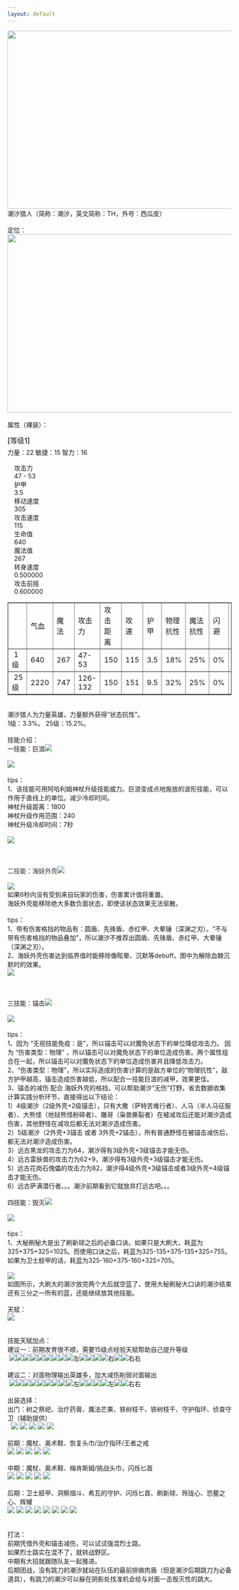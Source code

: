 ```yaml
---
layout: default
---
```


<div style=""><img style="height:400px;width:600px" src="pictures/潮汐猎人载入.jpeg"></div>

<div style="">潮汐猎人（简称：潮汐，英文简称：TH，外号：西瓜皮）</div>
<br>

<div style="">定位：</div>
<div style="">
<img style="height:400px;width:600px" src="pictures/潮汐猎人定位.png">
</div>
<div style=""><br></div>
<div style="">属性（裸装）：<br>


<div>
	<div style="display:table;width: 100%;margin-bottom: 15px;position: relative;">
		<div style="line-height: 32px;font-size: 18px;font-weight: 500;margin-top:10px;">
			<span style="font-size: 16px;">[等级<span id="level">1</span>]</span>
		</div>
		<span>
			力量：<span id="str" style="line-height: 18px;">22</span>
			敏捷：<span id="agi" style="line-height: 18px;">15</span>
			智力：<span id="int" style="line-height: 18px;">16</span>
		</span>
		<span style="line-height: 20px;position: absolute;top:10px;right: 10px;font-size: 12px;line-height: 20px;"></span>
	</div>
	<div id="slider-range-max" style="width: 90%;margin-left: 20px;" class="ui-slider ui-slider-horizontal ui-widget ui-widget-content ui-corner-all">
		<div class="ui-slider-range ui-widget-header ui-corner-all ui-slider-range-max" style="width: 100%;"></div>
		<span class="ui-slider-handle ui-state-default ui-corner-all" tabindex="0" style="left: 0%;"></span>
	</div>
	<div style="margin: 15px;display:table;">
		<div class="hero-stats">
	       攻击力<br><span id="attack">47 - 53</span>
	   </div>
	   <div class="hero-stats">
	       护甲<br><span id="armor">3.5</span>
	   </div>
	   <div class="hero-stats">
	       移动速度<br><span>305</span>
	   </div>
	   <div class="hero-stats">
	       攻击速度<br><span id="dps">115</span>
	   </div>
	   <div class="hero-stats">
	       生命值<br><span id="health">640</span>
	   </div>
	   <div class="hero-stats">
	       魔法值<br><span id="mana">267</span>
	   </div>
	   <div class="hero-stats">
	       转身速度<br><span>0.500000</span>
	   </div>
	   <div class="hero-stats">
	       攻击前摇<br><span>0.600000</span>
	   </div>
	</div>
</div>



<table border="1" cellpadding="3" cellspacing="1" style="width:100%">

<tbody>

<tr>
<td>&nbsp;</td>
<td>气血</td>
<td>魔法</td>
<td>攻击力</td>
<td>攻击距离</td>
<td>攻速</td>
<td>护甲</td>
<td>物理抗性</td>
<td>魔法抗性</td>
<td>闪避</td>
<td>法强</td>
<td>生命恢复</td>
<td>魔法恢复</td>
</tr>

<tr>
<td>&nbsp;1级</td>
<td>640</td>
<td>267</td>
<td>47-53</td>
<td>150</td>
<td>115</td>
<td>3.5</td>
<td>18%</td>
<td>25%</td>
<td>0%</td>
<td>1.1%</td>
<td>1.5+0.24</td>
<td>0.9+0.29</td>
</tr>

<tr>
<td>&nbsp;25级</td>
<td>2220</td>
<td>747</td>
<td>126-132</td>
<td>150</td>
<td>151</td>
<td>9.5</td>
<td>32%</td>
<td>25%</td>
<td>0%</td>
<td>3.8%</td>
<td>1.5+1.08</td>
<td>0.9+1.02</td>
</tr>

</tbody>

</table>
<div><br></div>
<div>潮汐猎人为力量英雄，力量额外获得“状态抗性”。</div>
<div>1级：3.3%。 25级：15.2%。</div>
<div><br></div>
<div>
<div>技能介绍：</div>
<div>一技能：巨浪<img src="pictures/一技能.jpg"></div>
<div><br></div>
<div>
	<img src="pictures/一技能介绍.png">
</div>
</div>
<div><br></div>
<div>tips：</div>
<div>
<div>1、该技能可用阿哈利姆神杖升级技能威力。巨浪变成点地施放的波形技能，可以作用于直线上的单位。减少冷却时间。</div>
<div>神杖升级距离：1800</div>
<div>神杖升级作用范围：240</div>
<div>神杖升级冷却时间：7秒</div>
<div><br></div>
<div><img src="pictures/潮汐A帐一技能.gif"></div>
<br>
<br>
<div><span style="background-color: rgb(255, 255, 255); color: rgb(51, 51, 51);"><br>
</span></div>
<div><font color="#333333">二技能：海妖外壳</font><img src="pictures/二技能.jpg"></div>
</div>
<div><br></div>
<div>
	<img src="pictures/二技能介绍.png">
</div>
<div>
<div>如果6秒内没有受到来自玩家的伤害，伤害累计值将重置。</div>
<div>海妖外壳能移除绝大多数负面状态，即使该状态效果无法驱散。</div>
</div>
<div><br></div>
<div>tips：</div>
<div>
1、带有伤害格挡的物品有：圆盾、先锋盾、赤红甲、大晕锤（深渊之刃）。“不与带有伤害格挡的物品叠加”，所以潮汐不推荐出圆盾、先锋盾、赤红甲、大晕锤（深渊之刃）。</div>
<div>2、海妖外壳伤害达到临界值时能移除像眩晕、沉默等debuff。图中为解除血棘沉默时的效果。</div>
<div><img src="pictures/海妖外壳解debuff.gif"><br>
<br></div>
<div><br></div>
<div><br></div>
<div>三技能：锚击<img src="pictures/三技能.jpg"></div>
<div><br></div>
<div>
	<img src="pictures/三技能介绍.png">
</div>
<div><br></div>
<div>tips：</div>
<div>1、因为
“无视技能免疫：是”，所以锚击可以对魔免状态下的单位降低攻击力。&nbsp;<span style="text-indent: 2em;">因为 “伤害类型：物理”
，所以锚击可以对魔免状态下的单位造成伤害。</span><span style="text-indent: 2em;">两个属性组合在一起，所以锚击可以对魔免状态下的单位造成伤害并且降低攻击力。</span></div>
<div>2、“<span style="text-indent: 2em;">伤害类型：物理</span><span style="text-indent: 2em;">”，所以实际造成的伤害计算的是敌方单位的“物理抗性”，敌方护甲越高，锚击造成伤害越低，所以配合一技能巨浪的减甲，效果更佳。</span></div>
<div><span style="text-indent: 2em;">3、锚击的减伤 配合
海妖外壳的格挡，可以帮助潮汐“无伤”打野。省去数据收集计算实践分析环节，直接得出以下结论：</span></div>
<div><span style="text-indent: 2em;">1）4级潮汐（2级外壳+2级锚击），只有大撒（萨特苦难行者）、人马（半人马征服者）、大熊怪（地狱熊怪粉碎者）、雕哥（枭兽撕裂者）在被减攻后还能对潮汐造成伤害，其他野怪在减攻后都无法对潮汐造成伤害。</span></div>
<div><span style="text-indent: 2em;">2）5级潮汐（2外壳+3锚击 或者
3外壳+2锚击），所有普通野怪在被锚击减伤后，都无法对潮汐造成伤害。</span></div>
<div><span style="text-indent: 2em;">3</span>）远古黑龙的攻击力为64，潮汐得有3级外壳+3级锚击才能无伤。</div>
<div><span style="text-indent: 2em;">4）</span>远古雷肤兽的攻击力为62+9，潮汐得有3级外壳+3级锚击才能无伤。</div>
<div>5）远古花岗石傀儡的攻击力为82，潮汐得4级外壳+3级锚击或者3级外壳+4级锚击才能无伤。</div>
<div>6）远古萨满潜行者。。。潮汐前期看到它就放弃打远古吧。。。</div>
<div><br></div>
<div>四技能：毁灭<img src="pictures/四技能.png"></div>
<div><br></div>
<div>
	<img src="pictures/四技能介绍.png">
</div>
<div><br></div>
<div>tips：</div>
<div>
1、大秘刷秘大是出了刷新球之后的必备口诀。如果只是大刷大，耗蓝为325+375+325=1025。而使用口诀之后，耗蓝为325-135+375-135+325=755。如果为卫士胫甲的话，耗蓝为<span style="text-indent: 2em;">325-160+375-160+325=705。</span></div>
<div><br></div>
<div><img src="pictures/大秘刷秘大.gif"><br>
<span style="text-indent: 28px;">如图所示，大刷大的潮汐放完两个大后就空蓝了，使用大秘刷秘大口诀的潮汐结束还有三分之一所有的蓝，还能继续放其他技能。</span></div>
<div><span style="text-indent: 2em;"><br></span></div>
<div><span style="text-indent: 2em;">天赋：</span></div>
<div><img src="pictures/天赋.png"></div>
<div><br></div>
<div><br></div>
<div>
<div><span style="text-indent: 2em;">技能天赋加点：</span></div>
<div><span style="text-indent: 2em;">建议一：前期发育很不顺，需要15级点经验天赋帮助自己提升等级</span></div>
<div><span style="text-indent: 2em;">&nbsp;</span><a href="http://blog.pictures.sina.com.cn/showpic.html#url=http://album.sina.com.cn/pic/002jW8tbzy7gbSOqZFH5d" target="_blank"><img src="http://s14.sinaimg.cn/mw690/002jW8tbzy7gbSOqZFH5d&amp;690" name="image_operate_78741511956851817"></a><a href="http://blog.pictures.sina.com.cn/showpic.html#url=http://album.sina.com.cn/pic/002jW8tbzy7gbSOtz7C9c" target="_blank"><img src="http://s13.sinaimg.cn/mw690/002jW8tbzy7gbSOtz7C9c&amp;690" name="image_operate_14581511956861801"></a><a href="http://blog.pictures.sina.com.cn/showpic.html#url=http://album.sina.com.cn/pic/002jW8tbzy7gbSOtz7C9c" target="_blank"><img src="http://s13.sinaimg.cn/mw690/002jW8tbzy7gbSOtz7C9c&amp;690" name="image_operate_14581511956861801"></a><a href="http://blog.pictures.sina.com.cn/showpic.html#url=http://album.sina.com.cn/pic/002jW8tbzy7gbSOqZFH5d" target="_blank"><img src="http://s14.sinaimg.cn/mw690/002jW8tbzy7gbSOqZFH5d&amp;690" name="image_operate_78741511956851817"></a><a href="http://blog.pictures.sina.com.cn/showpic.html#url=http://album.sina.com.cn/pic/002jW8tbzy7gbSOtz7C9c" target="_blank"><img src="http://s13.sinaimg.cn/mw690/002jW8tbzy7gbSOtz7C9c&amp;690" name="image_operate_14581511956861801"></a><a href="http://blog.pictures.sina.com.cn/showpic.html#url=http://album.sina.com.cn/pic/002jW8tbzy7gd2e08ex85" target="_blank"><img src="http://s6.sinaimg.cn/mw690/002jW8tbzy7gd2e08ex85&amp;690" name="image_operate_89361512024875922"></a><a href="http://blog.pictures.sina.com.cn/showpic.html#url=http://album.sina.com.cn/pic/002jW8tbzy7gbSODSEMa0" target="_blank"><img src="http://s1.sinaimg.cn/mw690/002jW8tbzy7gbSODSEMa0&amp;690" name="image_operate_64011511956853651"></a><a href="http://blog.pictures.sina.com.cn/showpic.html#url=http://album.sina.com.cn/pic/002jW8tbzy7gbSOtz7C9c" target="_blank"><img src="http://s13.sinaimg.cn/mw690/002jW8tbzy7gbSOtz7C9c&amp;690" name="image_operate_14581511956861801"></a><a href="http://blog.pictures.sina.com.cn/showpic.html#url=http://album.sina.com.cn/pic/002jW8tbzy7gbSOqZFH5d" target="_blank"><img src="http://s14.sinaimg.cn/mw690/002jW8tbzy7gbSOqZFH5d&amp;690" name="image_operate_78741511956851817"></a><span style="text-indent: 2em;">左</span><a href="http://blog.pictures.sina.com.cn/showpic.html#url=http://album.sina.com.cn/pic/002jW8tbzy7gbSOqZFH5d" target="_blank"><img src="http://s14.sinaimg.cn/mw690/002jW8tbzy7gbSOqZFH5d&amp;690" name="image_operate_78741511956851817"></a><a href="http://blog.pictures.sina.com.cn/showpic.html#url=http://album.sina.com.cn/pic/002jW8tbzy7gd2e08ex85" target="_blank"><img src="http://s6.sinaimg.cn/mw690/002jW8tbzy7gd2e08ex85&amp;690" name="image_operate_74571512024915677"></a><a href="http://blog.pictures.sina.com.cn/showpic.html#url=http://album.sina.com.cn/pic/002jW8tbzy7gbSODSEMa0" target="_blank"><img src="http://s1.sinaimg.cn/mw690/002jW8tbzy7gbSODSEMa0&amp;690" name="image_operate_64011511956853651"></a><a href="http://blog.pictures.sina.com.cn/showpic.html#url=http://album.sina.com.cn/pic/002jW8tbzy7gbSODSEMa0" target="_blank"><img src="http://s1.sinaimg.cn/mw690/002jW8tbzy7gbSODSEMa0&amp;690" name="image_operate_64011511956853651"></a><span style="text-indent: 2em;">右</span><a href="http://blog.pictures.sina.com.cn/showpic.html#url=http://album.sina.com.cn/pic/002jW8tbzy7gbSODSEMa0" target="_blank"><img src="http://s1.sinaimg.cn/mw690/002jW8tbzy7gbSODSEMa0&amp;690" name="image_operate_64011511956853651"></a><a href="http://blog.pictures.sina.com.cn/showpic.html#url=http://album.sina.com.cn/pic/002jW8tbzy7gd2e08ex85" target="_blank"><img src="http://s6.sinaimg.cn/mw690/002jW8tbzy7gd2e08ex85&amp;690" name="image_operate_71091512024911243"></a><span style="text-indent: 2em;">右右</span></div>
<br></div>
<div><span style="text-indent: 2em;">建议二：对面物理输出英雄多，加大减伤削弱对面输出</span></div>
<div>&nbsp;<a href="http://blog.pictures.sina.com.cn/showpic.html#url=http://album.sina.com.cn/pic/002jW8tbzy7gbSOqZFH5d" target="_blank"><img src="http://s14.sinaimg.cn/mw690/002jW8tbzy7gbSOqZFH5d&amp;690" name="image_operate_78741511956851817"></a><a href="http://blog.pictures.sina.com.cn/showpic.html#url=http://album.sina.com.cn/pic/002jW8tbzy7gbSOtz7C9c" target="_blank"><img src="http://s13.sinaimg.cn/mw690/002jW8tbzy7gbSOtz7C9c&amp;690" name="image_operate_14581511956861801"></a><a href="http://blog.pictures.sina.com.cn/showpic.html#url=http://album.sina.com.cn/pic/002jW8tbzy7gbSOtz7C9c" target="_blank"><img src="http://s13.sinaimg.cn/mw690/002jW8tbzy7gbSOtz7C9c&amp;690" name="image_operate_14581511956861801"></a><a href="http://blog.pictures.sina.com.cn/showpic.html#url=http://album.sina.com.cn/pic/002jW8tbzy7gbSOqZFH5d" target="_blank"><img src="http://s14.sinaimg.cn/mw690/002jW8tbzy7gbSOqZFH5d&amp;690" name="image_operate_78741511956851817"></a><a href="http://blog.pictures.sina.com.cn/showpic.html#url=http://album.sina.com.cn/pic/002jW8tbzy7gbSOtz7C9c" target="_blank"><img src="http://s13.sinaimg.cn/mw690/002jW8tbzy7gbSOtz7C9c&amp;690" name="image_operate_14581511956861801"></a><a href="http://blog.pictures.sina.com.cn/showpic.html#url=http://album.sina.com.cn/pic/002jW8tbzy7gd2e08ex85" target="_blank"><img src="http://s6.sinaimg.cn/mw690/002jW8tbzy7gd2e08ex85&amp;690" name="image_operate_89361512024875922"></a><a href="http://blog.pictures.sina.com.cn/showpic.html#url=http://album.sina.com.cn/pic/002jW8tbzy7gbSODSEMa0" target="_blank"><img src="http://s1.sinaimg.cn/mw690/002jW8tbzy7gbSODSEMa0&amp;690" name="image_operate_64011511956853651"></a><a href="http://blog.pictures.sina.com.cn/showpic.html#url=http://album.sina.com.cn/pic/002jW8tbzy7gbSOtz7C9c" target="_blank"><img src="http://s13.sinaimg.cn/mw690/002jW8tbzy7gbSOtz7C9c&amp;690" name="image_operate_14581511956861801"></a><a href="http://blog.pictures.sina.com.cn/showpic.html#url=http://album.sina.com.cn/pic/002jW8tbzy7gbSOqZFH5d" target="_blank"><img src="http://s14.sinaimg.cn/mw690/002jW8tbzy7gbSOqZFH5d&amp;690" name="image_operate_78741511956851817"></a><span style="text-indent: 2em;">左</span><a href="http://blog.pictures.sina.com.cn/showpic.html#url=http://album.sina.com.cn/pic/002jW8tbzy7gbSOqZFH5d" target="_blank"><img src="http://s14.sinaimg.cn/mw690/002jW8tbzy7gbSOqZFH5d&amp;690" name="image_operate_78741511956851817"></a><a href="http://blog.pictures.sina.com.cn/showpic.html#url=http://album.sina.com.cn/pic/002jW8tbzy7gd2e08ex85" target="_blank"><img src="http://s6.sinaimg.cn/mw690/002jW8tbzy7gd2e08ex85&amp;690" name="image_operate_3311512024895541"></a><a href="http://blog.pictures.sina.com.cn/showpic.html#url=http://album.sina.com.cn/pic/002jW8tbzy7gbSODSEMa0" target="_blank"><img src="http://s1.sinaimg.cn/mw690/002jW8tbzy7gbSODSEMa0&amp;690" name="image_operate_64011511956853651"></a><a href="http://blog.pictures.sina.com.cn/showpic.html#url=http://album.sina.com.cn/pic/002jW8tbzy7gbSODSEMa0" target="_blank"><img src="http://s1.sinaimg.cn/mw690/002jW8tbzy7gbSODSEMa0&amp;690" name="image_operate_64011511956853651"></a><span style="text-indent: 28px;">左</span><a href="http://blog.pictures.sina.com.cn/showpic.html#url=http://album.sina.com.cn/pic/002jW8tbzy7gbSODSEMa0" target="_blank"><img src="http://s1.sinaimg.cn/mw690/002jW8tbzy7gbSODSEMa0&amp;690" name="image_operate_64011511956853651"></a><a href="http://blog.pictures.sina.com.cn/showpic.html#url=http://album.sina.com.cn/pic/002jW8tbzy7gd2e08ex85" target="_blank"><img src="http://s6.sinaimg.cn/mw690/002jW8tbzy7gd2e08ex85&amp;690" name="image_operate_13971512024875672"></a><span style="text-indent: 2em;">右右</span></div>
<div><span style="text-indent: 2em;"><br></span></div>
<div><span style="text-indent: 2em;">出装选择：</span></div>
<div><span style="text-indent: 2em;">出门：树之祭祀、治疗药膏、魔法芒果、</span><span style="text-indent: 28px;">铁树枝干</span><span style="text-indent: 2em;">、铁树枝干、守护指环、侦查守卫（辅助提供）</span></div>
<div><img class="item shuzhijisi">&nbsp;<img class="item zhiliaoyaogao">&nbsp;<a href="http://blog.pictures.sina.com.cn/showpic.html#url=http://album.sina.com.cn/pic/002jW8tbzy7gd8bLHuD8f" target="_blank"><img src="http://s16.sinaimg.cn/mw690/002jW8tbzy7gd8bLHuD8f&amp;690" name="image_operate_28841512024433719"></a>&nbsp;<a href="http://blog.pictures.sina.com.cn/showpic.html#url=http://album.sina.com.cn/pic/002jW8tbzy7gd84MNpfe1" target="_blank"><img src="http://s2.sinaimg.cn/mw690/002jW8tbzy7gd84MNpfe1&amp;690" name="image_operate_32571512024566818"></a>&nbsp;<a href="http://blog.pictures.sina.com.cn/showpic.html#url=http://album.sina.com.cn/pic/002jW8tbzy7gd84MNpfe1" target="_blank"><img src="http://s2.sinaimg.cn/mw690/002jW8tbzy7gd84MNpfe1&amp;690" name="image_operate_39481512024458082"></a>&nbsp;<a href="http://blog.pictures.sina.com.cn/showpic.html#url=http://album.sina.com.cn/pic/002jW8tbzy7gd85AG7idc" target="_blank"><img src="http://s13.sinaimg.cn/mw690/002jW8tbzy7gd85AG7idc&amp;690" name="image_operate_35571512024458172"></a>&nbsp;<a href="http://blog.pictures.sina.com.cn/showpic.html#url=http://album.sina.com.cn/pic/002jW8tbzy7gd86avSw00" target="_blank"><img src="http://s1.sinaimg.cn/mw690/002jW8tbzy7gd86avSw00&amp;690" name="image_operate_95241512024479192"></a></div>
<div><br></div>
<div><span style="text-indent: 2em;">前期：魔杖、奥术鞋、恢复头巾/治疗指环/王者之戒</span></div>
<div><a href="http://blog.pictures.sina.com.cn/showpic.html#url=http://album.sina.com.cn/pic/002jW8tbzy7gd8jeQbNab" target="_blank"><img src="http://s12.sinaimg.cn/mw690/002jW8tbzy7gd8jeQbNab&amp;690" name="image_operate_70581512024547616"></a>&nbsp;<a href="http://blog.pictures.sina.com.cn/showpic.html#url=http://album.sina.com.cn/pic/002jW8tbzy7gd8k1J3G10" target="_blank"><img src="http://s1.sinaimg.cn/mw690/002jW8tbzy7gd8k1J3G10&amp;690" name="image_operate_78871512024559300"></a>&nbsp;<a href="http://blog.pictures.sina.com.cn/showpic.html#url=http://album.sina.com.cn/pic/002jW8tbzy7gd8pqJH927" target="_blank"><img src="http://s8.sinaimg.cn/mw690/002jW8tbzy7gd8pqJH927&amp;690"></a>&nbsp;<a href="http://blog.pictures.sina.com.cn/showpic.html#url=http://album.sina.com.cn/pic/002jW8tbzy7gd8pZPmS3e" target="_blank"><img src="http://s15.sinaimg.cn/mw690/002jW8tbzy7gd8pZPmS3e&amp;690"></a>&nbsp;<a href="http://blog.pictures.sina.com.cn/showpic.html#url=http://album.sina.com.cn/pic/002jW8tbzy7gd8qqRIDb3" target="_blank"><img src="http://s4.sinaimg.cn/mw690/002jW8tbzy7gd8qqRIDb3&amp;690"></a></div>
<div><br></div>
<div><span style="text-indent: 2em;">中期：魔杖、奥术鞋、梅肯斯姆/挑战头巾，闪烁匕首</span></div>
<div><a href="http://blog.pictures.sina.com.cn/showpic.html#url=http://album.sina.com.cn/pic/002jW8tbzy7gd8jeQbNab" target="_blank"><img src="http://s12.sinaimg.cn/mw690/002jW8tbzy7gd8jeQbNab&amp;690" name="image_operate_70581512024547616"></a>&nbsp;<a href="http://blog.pictures.sina.com.cn/showpic.html#url=http://album.sina.com.cn/pic/002jW8tbzy7gd8k1J3G10" target="_blank"><img src="http://s1.sinaimg.cn/mw690/002jW8tbzy7gd8k1J3G10&amp;690" name="image_operate_11161512024639711"></a>&nbsp;<a href="http://blog.pictures.sina.com.cn/showpic.html#url=http://album.sina.com.cn/pic/002jW8tbzy7gd8krYhncd" target="_blank"><img src="http://s14.sinaimg.cn/mw690/002jW8tbzy7gd8krYhncd&amp;690" name="image_operate_66551512024548599"></a>&nbsp;<a href="http://blog.pictures.sina.com.cn/showpic.html#url=http://album.sina.com.cn/pic/002jW8tbzy7gd8kYJakd4" target="_blank"><img src="http://s5.sinaimg.cn/mw690/002jW8tbzy7gd8kYJakd4&amp;690"></a>&nbsp;<a href="http://blog.pictures.sina.com.cn/showpic.html#url=http://album.sina.com.cn/pic/002jW8tbzy7gd8lt8w58d" target="_blank"><img src="http://s14.sinaimg.cn/mw690/002jW8tbzy7gd8lt8w58d&amp;690" name="image_operate_8281512024528113"></a><br></div>
<div><span style="text-indent: 2em;"><br></span></div>
<div><span style="text-indent: 2em;">后期：卫士胫甲、洞察烟斗、希瓦的守护、闪烁匕首、刷新球、玲珑心、恐鳌之心、辉耀</span></div>
<div><a href="http://blog.pictures.sina.com.cn/showpic.html#url=http://album.sina.com.cn/pic/002jW8tbzy7gd8vh0Ojd7" target="_blank"><img src="http://s8.sinaimg.cn/mw690/002jW8tbzy7gd8vh0Ojd7&amp;690"></a>&nbsp;<a href="http://blog.pictures.sina.com.cn/showpic.html#url=http://album.sina.com.cn/pic/002jW8tbzy7gd8A1CND15" target="_blank"><img src="http://s6.sinaimg.cn/mw690/002jW8tbzy7gd8A1CND15&amp;690"></a>&nbsp;<a href="http://blog.pictures.sina.com.cn/showpic.html#url=http://album.sina.com.cn/pic/002jW8tbzy7gd8AC2Ur03" target="_blank"><img src="http://s4.sinaimg.cn/mw690/002jW8tbzy7gd8AC2Ur03&amp;690"></a>&nbsp;<a href="http://blog.pictures.sina.com.cn/showpic.html#url=http://album.sina.com.cn/pic/002jW8tbzy7gd8AWDgO5e" target="_blank"><img src="http://s15.sinaimg.cn/mw690/002jW8tbzy7gd8AWDgO5e&amp;690"></a>&nbsp;<a href="http://blog.pictures.sina.com.cn/showpic.html#url=http://album.sina.com.cn/pic/002jW8tbzy7gd8BjkTqb4" target="_blank"><img src="http://s5.sinaimg.cn/mw690/002jW8tbzy7gd8BjkTqb4&amp;690" name="image_operate_40311512024772177"></a>&nbsp;<a href="http://blog.pictures.sina.com.cn/showpic.html#url=http://album.sina.com.cn/pic/002jW8tbzy7gd8BZdoNdd" target="_blank"><img src="http://s14.sinaimg.cn/mw690/002jW8tbzy7gd8BZdoNdd&amp;690" name="image_operate_76121512024772197"></a>&nbsp;<a href="http://blog.pictures.sina.com.cn/showpic.html#url=http://album.sina.com.cn/pic/002jW8tbzy7gd8FqQOy0e" target="_blank"><img src="http://s15.sinaimg.cn/mw690/002jW8tbzy7gd8FqQOy0e&amp;690" name="image_operate_36081512024810365"></a>&nbsp;<a href="http://blog.pictures.sina.com.cn/showpic.html#url=http://album.sina.com.cn/pic/002jW8tbzy7gd8FIa4zb3" target="_blank"><img src="http://s4.sinaimg.cn/mw690/002jW8tbzy7gd8FIa4zb3&amp;690" name="image_operate_40371512024810560"></a></div>
<br>
<div><br></div>
<div>打法：</div>
<div>前期凭借外壳和锚击减伤，可以试试强混烈士路。</div>
<div>如果烈士路实在混不了，就转战野区。</div>
<div>中期有大招就跟随队友一起推进。</div>
<div>
后期团战，没有跳刀的潮汐就站在队伍的最前排做肉盾（但是潮汐后期跳刀为必备道具），有跳刀的潮汐可以躲在阴影处找准机会给与对面一击毁灭性的跳大。</div>
<div><br></div>
</div>


<script>
  var str_init = 22;
  var int_init = 16;
  var agi_init = 15;
  var str_up = 3.30;
  var int_up = 1.70;
  var agi_up = 1.50;
  var health_init = 200 + 20 * str_init;
  var mana_init = 75 + 12 * int_init;
  var attack_min = 25;
  var attack_max = 31;
  var attack_min_init = 0;
  var attack_max_init = 0;
  var dps_init = 115;
  var attack_rate = 1.700000;
  var armor_init = 1 + agi_init / 6;
  
  var main_attr= 1;
  var attack_gain = str_up;
  attack_min_init = attack_min + str_init;
  attack_max_init = attack_max + str_init;
  	
  $(function() {
    $( "#slider-range-max" ).slider({
      range: "max",
      min: 1,
      max: 25,
      value: 1,
      slide: function( event, ui ) {
			$("#amount").val(ui.value);
			$("#level").text(ui.value);
			$("#str").text( Math.round(str_init + str_up*(ui.value-1)));
			$("#int").text( Math.round(int_init + int_up*(ui.value-1)));
			$("#agi").text( Math.round(agi_init + agi_up*(ui.value-1)));
			$("#attack").text(String(Math.floor(attack_min_init+attack_gain*(ui.value-1)))+" - "+String(Math.floor(attack_max_init+attack_gain*(ui.value-1))));
			$("#health").text( health_init + Math.floor(str_up*(ui.value-1)) * 20);
			$("#mana").text( mana_init + Math.floor(int_up*(ui.value-1)) * 12);
			$("#armor").text((armor_init + agi_up*(ui.value-1) / 6).toFixed(1));
			$("#dps").text( Math.round(dps_init + agi_up*(ui.value-1)) ) ;      
		}
    });
	  $("#amount").val( $( "#slider-range-max" ).slider( "value" ) );
	  $("#dps").text( Math.round(dps_init + agi_up*(ui.value-1)) ) ;
	  $("#armor").text(armor_init.toFixed(1));
	  $("#health").text(health_init);
	  $("#mana").text(mana_init);
	  $("#attack").text(String(attack_min_init)+" - "+String(attack_max_init));
  });
</script>

